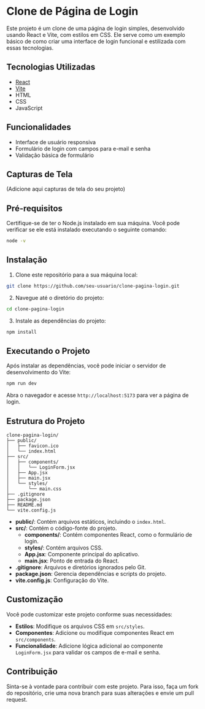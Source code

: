 # Clone de Página de Login

Este projeto é um clone de uma página de login simples, desenvolvido usando React e Vite, com estilos em CSS. Ele serve como um exemplo básico de como criar uma interface de login funcional e estilizada com essas tecnologias.

## Tecnologias Utilizadas

- [React](https://reactjs.org/)
- [Vite](https://vitejs.dev/)
- HTML
- CSS
- JavaScript

## Funcionalidades

- Interface de usuário responsiva
- Formulário de login com campos para e-mail e senha
- Validação básica de formulário

## Capturas de Tela

(Adicione aqui capturas de tela do seu projeto)

## Pré-requisitos

Certifique-se de ter o Node.js instalado em sua máquina. Você pode verificar se ele está instalado executando o seguinte comando:

```sh
node -v
```

## Instalação

1. Clone este repositório para a sua máquina local:

```sh
git clone https://github.com/seu-usuario/clone-pagina-login.git
```

2. Navegue até o diretório do projeto:

```sh
cd clone-pagina-login
```

3. Instale as dependências do projeto:

```sh
npm install
```

## Executando o Projeto

Após instalar as dependências, você pode iniciar o servidor de desenvolvimento do Vite:

```sh
npm run dev
```

Abra o navegador e acesse `http://localhost:5173` para ver a página de login.

## Estrutura do Projeto

```
clone-pagina-login/
├── public/
│   ├── favicon.ico
│   └── index.html
├── src/
│   ├── components/
│   │   └── LoginForm.jsx
│   ├── App.jsx
│   ├── main.jsx
│   └── styles/
│       └── main.css
├── .gitignore
├── package.json
├── README.md
└── vite.config.js
```

- **public/**: Contém arquivos estáticos, incluindo o `index.html`.
- **src/**: Contém o código-fonte do projeto.
  - **components/**: Contém componentes React, como o formulário de login.
  - **styles/**: Contém arquivos CSS.
  - **App.jsx**: Componente principal do aplicativo.
  - **main.jsx**: Ponto de entrada do React.
- **.gitignore**: Arquivos e diretórios ignorados pelo Git.
- **package.json**: Gerencia dependências e scripts do projeto.
- **vite.config.js**: Configuração do Vite.

## Customização

Você pode customizar este projeto conforme suas necessidades:

- **Estilos**: Modifique os arquivos CSS em `src/styles`.
- **Componentes**: Adicione ou modifique componentes React em `src/components`.
- **Funcionalidade**: Adicione lógica adicional ao componente `LoginForm.jsx` para validar os campos de e-mail e senha.

## Contribuição

Sinta-se à vontade para contribuir com este projeto. Para isso, faça um fork do repositório, crie uma nova branch para suas alterações e envie um pull request.
